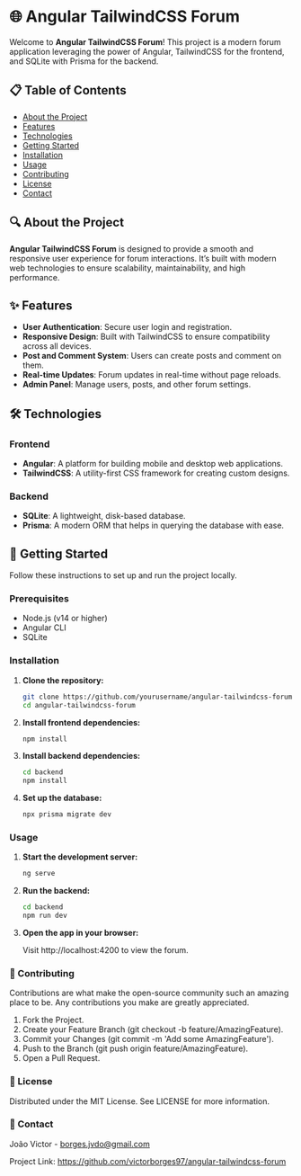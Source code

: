 # 🌐 Angular TailwindCSS Forum

Welcome to **Angular TailwindCSS Forum**! This project is a modern forum application leveraging the power of Angular, TailwindCSS for the frontend, and SQLite with Prisma for the backend.

## 📋 Table of Contents

- [About the Project](#-about-the-project)
- [Features](#-features)
- [Technologies](#technologies)
- [Getting Started](#getting-started)
- [Installation](#installation)
- [Usage](#usage)
- [Contributing](#contributing)
- [License](#license)
- [Contact](#contact)

## 🔍 About the Project

**Angular TailwindCSS Forum** is designed to provide a smooth and responsive user experience for forum interactions. It’s built with modern web technologies to ensure scalability, maintainability, and high performance.

## ✨ Features

- **User Authentication**: Secure user login and registration.
- **Responsive Design**: Built with TailwindCSS to ensure compatibility across all devices.
- **Post and Comment System**: Users can create posts and comment on them.
- **Real-time Updates**: Forum updates in real-time without page reloads.
- **Admin Panel**: Manage users, posts, and other forum settings.

## 🛠️ Technologies

### Frontend

- **Angular**: A platform for building mobile and desktop web applications.
- **TailwindCSS**: A utility-first CSS framework for creating custom designs.

### Backend

- **SQLite**: A lightweight, disk-based database.
- **Prisma**: A modern ORM that helps in querying the database with ease.

## 🚀 Getting Started

Follow these instructions to set up and run the project locally.

### Prerequisites

- Node.js (v14 or higher)
- Angular CLI
- SQLite

### Installation

1. **Clone the repository:**

    ```bash
    git clone https://github.com/yourusername/angular-tailwindcss-forum.git
    cd angular-tailwindcss-forum

2. **Install frontend dependencies:**

    ```bash
    npm install
 
3. **Install backend dependencies:**

    ```bash
    cd backend
    npm install
 
4. **Set up the database:**

    ```bash
    npx prisma migrate dev
 
### Usage

1. **Start the development server:**

    ```bash
    ng serve
 
2. **Run the backend:**

    ```bash
    cd backend
    npm run dev
 
3. **Open the app in your browser:**

    Visit http://localhost:4200 to view the forum.
 
### 🤝 Contributing
Contributions are what make the open-source community such an amazing place to be. Any contributions you make are greatly appreciated.

1. Fork the Project.
2. Create your Feature Branch (git checkout -b feature/AmazingFeature).
3. Commit your Changes (git commit -m 'Add some AmazingFeature').
4. Push to the Branch (git push origin feature/AmazingFeature).
5. Open a Pull Request.

### 📜 License
Distributed under the MIT License. See LICENSE for more information.

### 📧 Contact
João Victor - borges.jvdo@gmail.com

Project Link: https://github.com/victorborges97/angular-tailwindcss-forum
